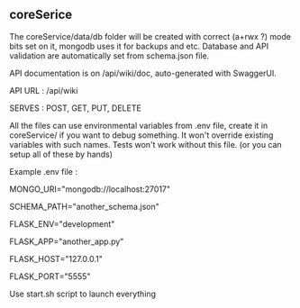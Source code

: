 
## coreSerice

The coreService/data/db folder will be created with correct (a+rwx ?) mode bits set on it, mongodb uses it for backups and etc.
Database and API validation are automatically set from schema.json file.

API documentation is on /api/wiki/doc, auto-generated with SwaggerUI.

API URL : /api/wiki

SERVES : POST, GET, PUT, DELETE

All the files can use environmental variables from .env file, create it in coreService/ if you want to debug something. It won't override existing variables with such names.
Tests won't work without this file. (or you can setup all of these by hands)

Example .env file : 

MONGO_URI="mongodb://localhost:27017"

SCHEMA_PATH="another_schema.json"

FLASK_ENV="development"

FLASK_APP="another_app.py"

FLASK_HOST="127.0.0.1"

FLASK_PORT="5555"

Use start.sh script to launch everything

